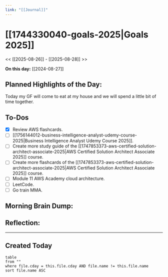 ```yaml
---
link: "[[Journal]]"
---
```

# [[1744330040-goals-2025|Goals 2025]]
<< [[2025-08-26]] - [[2025-08-28]] >>

**On this day:** [[2024-08-27]]
## Planned Highlights of the Day:
Today my GF will come to eat at my house and we will spend a little bit of time together.

## To-Dos
- [x] Review AWS flashcards.
- [ ] [[1756144012-business-intelligence-analyst-udemy-course-2025|Business Intelligence Analyst Udemy Course 2025]].
- [ ] Create more study guide of the [[1747853373-aws-certified-solution-architect-associate-2025|AWS Certified Solution Architect Associate 2025]] course.
- [ ] Create more flashcards of the [[1747853373-aws-certified-solution-architect-associate-2025|AWS Certified Solution Architect Associate 2025]] course.
- [ ] Module 11 AWS Academy cloud architecture.
- [ ] LeetCode.
- [ ] Go train MMA.

## Morning Brain Dump:


## Reflection:


---
## Created Today
```dataview
table
from ""
where file.cday = this.file.cday AND file.name != this.file.name
sort file.name ASC
```

